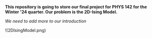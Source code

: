 **This repository is going to store our final project for PHYS 142 for the Winter '24 quarter. Our problem is the 2D-Ising Model.**

*We need to add more to our introduction*

!(2DIsingModel.png)
